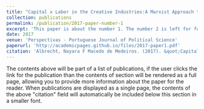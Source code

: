 ```yaml
---
title: "Capital x Labor in the Creative Industries:A Marxist Approach to Copyright and Related Rights"
collection: publications
permalink: /publication/2017-paper-number-1
excerpt: 'This paper is about the number 1. The number 2 is left for future work.'
date: 2017
venue: 'Perspectivas - Portuguese Journal of Political Science'
paperurl: 'http://academicpages.github.io/files/2017-paper1.pdf'
citation: 'Albrecht, Nayara F Macedo de Medeiros. (2017). &quot;Capital x Labor in the Creative Industries:A Marxist Approach to Copyright and Related Rights. 1.&quot; <i>Journal 1</i>. 1(1).'
---
```


The contents above will be part of a list of publications, if the user clicks the link for the publication than the contents of section will be rendered as a full page, allowing you to provide more information about the paper for the reader. When publications are displayed as a single page, the contents of the above "citation" field will automatically be included below this section in a smaller font.

